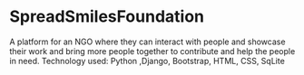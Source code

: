 # SpreadSmilesFoundation
A platform for an NGO where they can interact with people and showcase their work and bring more people together to
contribute and help the people in need.
Technology used: 
Python ,Django, Bootstrap, HTML, CSS, SqLite
